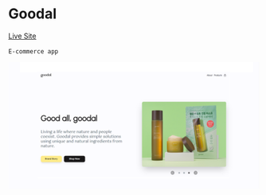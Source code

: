 # Goodal

[Live Site](https://good-al.netlify.app/)

```
E-commerce app
```

![Goodal](https://github.com/yusof29/goodal/blob/ef54525ccace887569fbacb361f6dd870a1bf761/src/assets/readme/goodal.png "Goodal")
